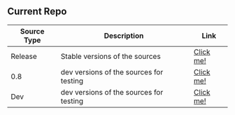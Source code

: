 ## Current Repo

| Source Type | Description |          Link |
| ---        |    ----   |         --- |
| Release    | Stable versions of the sources    | [Click me!](https://thitiphatx.github.io/thitiphatx-extensions/release/)    |
| 0.8   | dev versions of the sources for testing      |  [Click me!](https://thitiphatx.github.io/thitiphatx-extensions/0.8/)    |
| Dev   | dev versions of the sources for testing      |  [Click me!](https://thitiphatx.github.io/thitiphatx-extensions/dev/)    |
